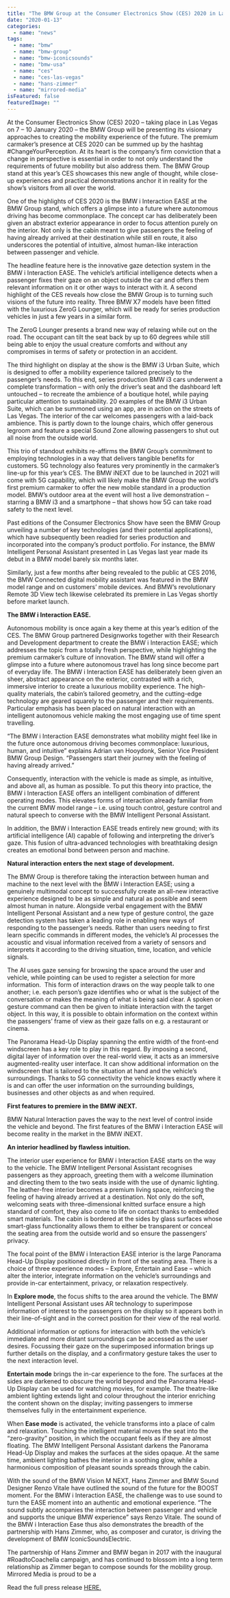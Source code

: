 ```yaml
---
title: "The BMW Group at the Consumer Electronics Show (CES) 2020 in Las Vegas"
date: "2020-01-13"
categories: 
  - name: "news"
tags: 
  - name: "bmw"
  - name: "bmw-group"
  - name: "bmw-iconicsounds"
  - name: "bmw-usa"
  - name: "ces"
  - name: "ces-las-vegas"
  - name: "hans-zimmer"
  - name: "mirrored-media"
isFeatured: false
featuredImage: ""
---
```


At the Consumer Electronics Show (CES) 2020 – taking place in Las Vegas on 7 – 10 January 2020 – the BMW Group will be presenting its visionary approaches to creating the mobility experience of the future. The premium carmaker’s presence at CES 2020 can be summed up by the hashtag #ChangeYourPerception. At its heart is the company’s firm conviction that a change in perspective is essential in order to not only understand the requirements of future mobility but also address them. The BMW Group stand at this year’s CES showcases this new angle of thought, while close-up experiences and practical demonstrations anchor it in reality for the show’s visitors from all over the world.

One of the highlights of CES 2020 is the BMW i Interaction EASE at the BMW Group stand, which offers a glimpse into a future where autonomous driving has become commonplace. The concept car has deliberately been given an abstract exterior appearance in order to focus attention purely on the interior. Not only is the cabin meant to give passengers the feeling of having already arrived at their destination while still en route, it also underscores the potential of intuitive, almost human-like interaction between passenger and vehicle.

The headline feature here is the innovative gaze detection system in the BMW i Interaction EASE. The vehicle’s artificial intelligence detects when a passenger fixes their gaze on an object outside the car and offers them relevant information on it or other ways to interact with it. A second highlight of the CES reveals how close the BMW Group is to turning such visions of the future into reality. Three BMW X7 models have been fitted with the luxurious ZeroG Lounger, which will be ready for series production vehicles in just a few years in a similar form.

The ZeroG Lounger presents a brand new way of relaxing while out on the road. The occupant can tilt the seat back by up to 60 degrees while still being able to enjoy the usual creature comforts and without any compromises in terms of safety or protection in an accident.

The third highlight on display at the show is the BMW i3 Urban Suite, which is designed to offer a mobility experience tailored precisely to the passenger’s needs. To this end, series production BMW i3 cars underwent a complete transformation – with only the driver’s seat and the dashboard left untouched – to recreate the ambience of a boutique hotel, while paying particular attention to sustainability. 20 examples of the BMW i3 Urban Suite, which can be summoned using an app, are in action on the streets of Las Vegas. The interior of the car welcomes passengers with a laid-back ambience. This is partly down to the lounge chairs, which offer generous legroom and feature a special Sound Zone allowing passengers to shut out all noise from the outside world.

This trio of standout exhibits re-affirms the BMW Group’s commitment to employing technologies in a way that delivers tangible benefits for customers. 5G technology also features very prominently in the carmaker’s line-up for this year’s CES. The BMW iNEXT due to be launched in 2021 will come with 5G capability, which will likely make the BMW Group the world’s first premium carmaker to offer the new mobile standard in a production model. BMW’s outdoor area at the event will host a live demonstration – starring a BMW i3 and a smartphone – that shows how 5G can take road safety to the next level.

Past editions of the Consumer Electronics Show have seen the BMW Group unveiling a number of key technologies (and their potential applications), which have subsequently been readied for series production and incorporated into the company’s product portfolio. For instance, the BMW Intelligent Personal Assistant presented in Las Vegas last year made its debut in a BMW model barely six months later.

Similarly, just a few months after being revealed to the public at CES 2016, the BMW Connected digital mobility assistant was featured in the BMW model range and on customers’ mobile devices. And BMW’s revolutionary Remote 3D View tech likewise celebrated its premiere in Las Vegas shortly before market launch.

**The BMW i Interaction EASE.**

Autonomous mobility is once again a key theme at this year’s edition of the CES. The BMW Group partnered Designworks together with their Research and Development department to create the BMW i Interaction EASE; which addresses the topic from a totally fresh perspective, while highlighting the premium carmaker’s culture of innovation. The BMW stand will offer a glimpse into a future where autonomous travel has long since become part of everyday life. The BMW i Interaction EASE has deliberately been given an sheer, abstract appearance on the exterior, contrasted with a rich, immersive interior to create a luxurious mobility experience. The high-quality materials, the cabin’s tailored geometry, and the cutting-edge technology are geared squarely to the passenger and their requirements. Particular emphasis has been placed on natural interaction with an intelligent autonomous vehicle making the most engaging use of time spent travelling.

“The BMW i Interaction EASE demonstrates what mobility might feel like in the future once autonomous driving becomes commonplace: luxurious, human, and intuitive” explains Adrian van Hooydonk, Senior Vice President BMW Group Design. “Passengers start their journey with the feeling of having already arrived.” 

Consequently, interaction with the vehicle is made as simple, as intuitive, and above all, as human as possible. To put this theory into practice, the BMW i Interaction EASE offers an intelligent combination of different operating modes. This elevates forms of interaction already familiar from the current BMW model range – i.e. using touch control, gesture control and natural speech to converse with the BMW Intelligent Personal Assistant.

In addition, the BMW i Interaction EASE treads entirely new ground; with its artificial intelligence (AI) capable of following and interpreting the driver’s gaze. This fusion of ultra-advanced technologies with breathtaking design creates an emotional bond between person and machine.  
  

**Natural interaction enters the next stage of development.**

The BMW Group is therefore taking the interaction between human and machine to the next level with the BMW i Interaction EASE; using a genuinely multimodal concept to successfully create an all-new interactive experience designed to be as simple and natural as possible and seem almost human in nature. Alongside verbal engagement with the BMW Intelligent Personal Assistant and a new type of gesture control, the gaze detection system has taken a leading role in enabling new ways of responding to the passenger’s needs. Rather than users needing to first learn specific commands in different modes, the vehicle’s AI processes the acoustic and visual information received from a variety of sensors and interprets it according to the driving situation, time, location, and vehicle signals.

The AI uses gaze sensing for browsing the space around the user and vehicle, while pointing can be used to register a selection for more information.  This form of interaction draws on the way people talk to one another; i.e. each person’s gaze identifies who or what is the subject of the conversation or makes the meaning of what is being said clear. A spoken or gesture command can then be given to initiate interaction with the target object. In this way, it is possible to obtain information on the context within the passengers’ frame of view as their gaze falls on e.g. a restaurant or cinema.

The Panorama Head-Up Display spanning the entire width of the front-end windscreen has a key role to play in this regard. By imposing a second, digital layer of information over the real-world view, it acts as­ an immersive augmented-reality user interface. It can show additional information on the windscreen that is tailored to the situation at hand and the vehicle’s surroundings. Thanks to 5G connectivity the vehicle knows exactly where it is and can offer the user information on the surrounding buildings, businesses and other objects as and when required.

**First features to premiere in the BMW iNEXT.**

BMW Natural Interaction paves the way to the next level of control inside the vehicle and beyond. The first features of the BMW i Interaction EASE will become reality in the market in the BMW iNEXT.

**An interior headlined by flawless intuition.**

The interior user experience for BMW i Interaction EASE starts on the way to the vehicle. The BMW Intelligent Personal Assistant recognises passengers as they approach, greeting them with a welcome illumination and directing them to the two seats inside with the use of dynamic lighting. The leather-free interior becomes a premium living space, reinforcing the feeling of having already arrived at a destination. Not only do the soft, welcoming seats with three-dimensional knitted surface ensure a high standard of comfort, they also come to life on contact thanks to embedded smart materials. The cabin is bordered at the sides by glass surfaces whose smart-glass functionality allows them to either be transparent or conceal the seating area from the outside world and so ensure the passengers’ privacy.

The focal point of the BMW i Interaction EASE interior is the large Panorama Head-Up Display positioned directly in front of the seating area. There is a choice of three experience modes – Explore, Entertain and Ease – which alter the interior, integrate information on the vehicle’s surroundings and provide in-car entertainment, privacy, or relaxation respectively.

In **Explore mode**, the focus shifts to the area around the vehicle. The BMW Intelligent Personal Assistant uses AR technology to superimpose information of interest to the passengers on the display so it appears both in their line-of-sight and in the correct position for their view of the real world.

Additional information or options for interaction with both the vehicle’s immediate and more distant surroundings can be accessed as the user desires. Focussing their gaze on the superimposed information brings up further details on the display, and a confirmatory gesture takes the user to the next interaction level.

**Entertain mode** brings the in-car experience to the fore. The surfaces at the sides are darkened to obscure the world beyond and the Panorama Head-Up Display can be used for watching movies, for example. The theatre-like ambient lighting extends light and colour throughout the interior enriching the content shown on the display; inviting passengers to immerse themselves fully in the entertainment experience.

When **Ease mode** is activated, the vehicle transforms into a place of calm and relaxation. Touching the intelligent material moves the seat into the “zero-gravity” position, in which the occupant feels as if they are almost floating. The BMW Intelligent Personal Assistant darkens the Panorama Head-Up Display and makes the surfaces at the sides opaque. At the same time, ambient lighting bathes the interior in a soothing glow, while a harmonious composition of pleasant sounds spreads through the cabin.

With the sound of the BMW Vision M NEXT, Hans Zimmer and BMW Sound Designer Renzo Vitale have outlined the sound of the future for the BOOST moment. For the BMW i Interaction EASE, the challenge was to use sound to turn the EASE moment into an authentic and emotional experience. “The sound subtly accompanies the interaction between passenger and vehicle and supports the unique BMW experience” says Renzo Vitale. The sound of the BMW i Interaction Ease thus also demonstrates the breadth of the partnership with Hans Zimmer, who, as composer and curator, is driving the development of BMW IconicSoundsElectric.

The partnership of Hans Zimmer and BMW began in 2017 with the inaugural #RoadtoCoachella campaign, and has continued to blossom into a long term relationship as Zimmer began to compose sounds for the mobility group. Mirrored Media is proud to be a

Read the full press release [HERE.](https://www.press.bmwgroup.com/usa/article/detail/T0304274EN_US/the-bmw-group-at-the-consumer-electronics-show-ces-2020-in-las-vegas)
